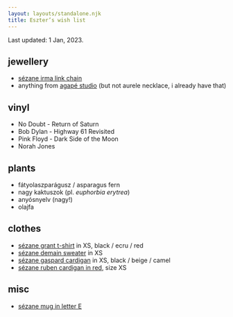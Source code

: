 ```yaml
---
layout: layouts/standalone.njk
title: Eszter’s wish list
---
```


Last updated: 1 Jan, 2023.

## jewellery

- [sézane irma link chain](https://www.sezane.com/eu/product/irma-link-chain/gold#size-tu)
- anything from [agapé studio](https://agape-studio.com) (but not aurele necklace, i already have that)

## vinyl

- No Doubt - Return of Saturn
- Bob Dylan - Highway 61 Revisited
- Pink Floyd - Dark Side of the Moon
- Norah Jones

## plants

- fátyolaszparágusz / asparagus fern
- nagy kaktuszok (pl. _euphorbia erytrea_)
- anyósnyelv (nagy!)
- olajfa

## clothes

- [sézane grant t-shirt](https://www.sezane.com/eu/product/grant-t-shirt/black#size-XS) in XS, black / ecru / red
- [sézane demain sweater](https://www.sezane.com/eu/product/demain-sweatshirt-solidarity-creation/white-multico#size-xs) in XS
- [sézane gaspard cardigan](https://www.sezane.com/eu/product/gaspard-cardigan/black#size-XS) in XS, black / beige / camel
- [sézane ruben cardigan in red](https://www.sezane.com/eu/product/ruben-cardigan/cherry-red#size-xs), size XS

## misc
- [sézane mug in letter E](https://www.sezane.com/eu/product/sezane-maison-appolline-mug/letter-e#size-tu)
